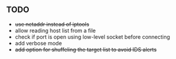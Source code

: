 TODO
----

  * ~~use netaddr instead of iptools~~
  * allow reading host list from a file
  * check if port is open using low-level socket before connecting
  * add verbose mode
  * ~~add option for shuffeling the target list to avoid IDS alerts~~
